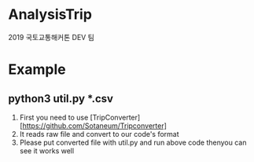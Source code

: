 # AnalysisTrip
2019 국토교통해커톤 DEV 팀
# Example
python3 util.py *.csv 
---------------------
1. First you need to use [TripConverter] [https://github.com/Sotaneum/Tripconverter]
2. It reads raw file and convert to our code's format
3. Please put converted file with util.py and run above code thenyou can see it works well
